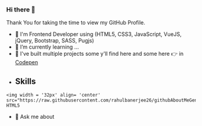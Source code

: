 ### Hi there 👋

Thank You for taking the time to view my GitHub Profile.

- 🔭 I'm Frontend Developer using (HTML5, CSS3, JavaScript, VueJS, jQuery, Bootstrap, SASS, Pugjs)
- 🌱 I’m currently learning ...
- 👯 I've built multiple projects some y'll find here and some here 👉 in [Codepen](https://codepen.io/mogoodia)
- ## Skills
~~~
<img width = '32px' align= 'center' src="https://raw.githubusercontent.com/rahulbanerjee26/githubAboutMeGenerator/main/icons/html.svg"/>
HTML5
~~~
- 💬 Ask me about 
